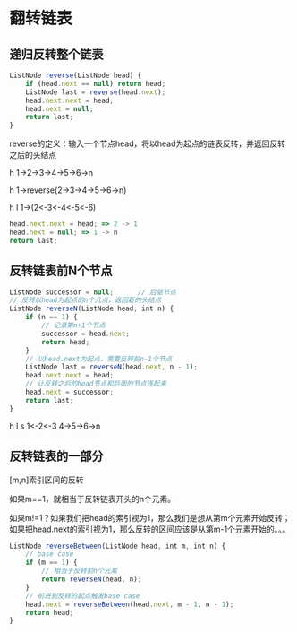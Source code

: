 # 翻转链表

<!-- https://leetcode-cn.com/problems/reverse-linked-list-ii/solution/bu-bu-chai-jie-ru-he-di-gui-di-fan-zhuan-lian-biao/ -->

## 递归反转整个链表

```js
ListNode reverse(ListNode head) {
    if (head.next == null) return head;
    ListNode last = reverse(head.next);
    head.next.next = head;
    head.next = null;
    return last;
}
```

reverse的定义：输入一个节点head，将以head为起点的链表反转，并返回反转之后的头结点

h
1->2->3->4->5->6->n

h
1->reverse(2->3->4->5->6->n)

h               l
1->(2<-3<-4<-5<-6)

```js
head.next.next = head; => 2 -> 1
head.next = null; => 1 -> n
return last;
```

## 反转链表前N个节点

```js
ListNode successor = null;      // 后驱节点
// 反转以head为起点的n个几点，返回新的头结点
ListNode reverseN(ListNode head, int n) {
    if (n == 1) {
        // 记录第n+1个节点
        successor = head.next;
        return head;
    }
    // 以head.next为起点，需要反转前n-1个节点
    ListNode last = reverseN(head.next, n - 1);
    head.next.next = head;
    // 让反转之后的head节点和后面的节点连起来
    head.next = successor;
    return last;
}
```

h     l s
1<-2<-3 4->5->6->n

## 反转链表的一部分

[m,n]索引区间的反转

如果m==1，就相当于反转链表开头的n个元素。

如果m!=1？如果我们把head的索引视为1，那么我们是想从第m个元素开始反转；如果把head.next的索引视为1，那么反转的区间应该是从第m-1个元素开始的。。。

```js
ListNode reverseBetween(ListNode head, int m, int n) {
    // base case
    if (m == 1) {
        // 相当于反转前n个元素
        return reverseN(head, n);
    }
    // 前进到反转的起点触发base case
    head.next = reverseBetween(head.next, m - 1, n - 1);
    return head;
}
```
